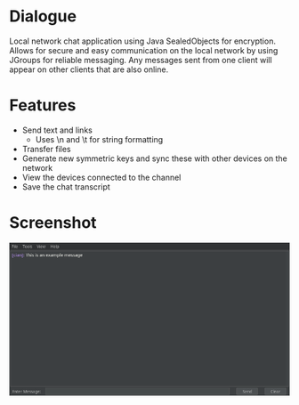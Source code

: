 # Dialogue

Local network chat application using Java SealedObjects for encryption. Allows for secure and easy communication on the local network by using JGroups for reliable messaging. Any messages sent from one client will appear on other clients that are also online.

# Features

* Send text and links
  * Uses \n and \t for string formatting
* Transfer files
* Generate new symmetric keys and sync these with other devices on the network
* View the devices connected to the channel
* Save the chat transcript

# Screenshot

![Image of Dialogue](assets/screenshot.png)
